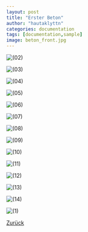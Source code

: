 ```yaml
---
layout: post
title: "Erster Beton"
author: "hautaklyttn"
categories: documentation
tags: [documentation,sample]
image: beton_front.jpg
---
```


![(02)](../assets/img/13_08_2019_(2).jpg)

![(03)](../assets/img/13_08_2019_(3).jpg)

![(04)](../assets/img/13_08_2019_(4).jpg)

![(05)](../assets/img/13_08_2019_(5).jpg)

![(06)](../assets/img/13_08_2019_(6).jpg)

![(07)](../assets/img/13_08_2019_(7).jpg)

![(08)](../assets/img/13_08_2019_(8).jpg)

![(09)](../assets/img/13_08_2019_(9).jpg)

![(10)](../assets/img/13_08_2019_(10).jpg)

![(11)](../assets/img/13_08_2019_(11).jpg)

![(12)](../assets/img/13_08_2019_(12).jpg)

![(13)](../assets/img/13_08_2019_(13).jpg)

![(14)](../assets/img/13_08_2019_(14).jpg)

![(1)](../assets/img/13_08_2019_(1).jpg)  

[Zurück](/hausblog)  
